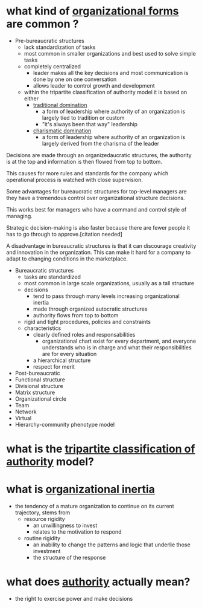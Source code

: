 
# what kind of [organizational forms](https://en.wikipedia.org/wiki/Organizational_structure) are common ?
  * Pre-bureaucratic structures
    * lack standardization of tasks
    * most common in smaller organizations and best used to solve simple tasks
    * completely centralized
      * leader makes all the key decisions and most communication is done by one on one conversation
      * allows leader to control growth and development
    * within the tripartite classification of authority model it is based on either
      * [traditional domination](https://en.wikipedia.org/wiki/Traditional_authority)
        * a form of leadership where authority of an organization is largely tied to tradition or custom
        * "it's always been that way" leadership
      * [charismatic domination](https://en.wikipedia.org/wiki/Charismatic_authority)
        * a form of leadership where authority of an organization is largely derived from the charisma of the leader


Decisions are made through an organizedaucratic structures, the authority is at the top and information is then flowed from top to bottom. 

This causes for more rules and standards for the company which operational process is watched with close supervision. 

Some advantages for bureaucratic structures for top-level managers are they have a tremendous control over organizational structure decisions. 

This works best for managers who have a command and control style of managing. 

Strategic decision-making is also faster because there are fewer people it has to go through to approve.[citation needed] 

A disadvantage in bureaucratic structures is that it can discourage creativity and innovation in the organization. This can make it hard for a company to adapt to changing conditions in the marketplace.


  * Bureaucratic structures
    * tasks are standardized
    * most common in large scale organizations, usually as a tall structure
    * decisions
      * tend to pass through many levels increasing organizational inertia
      * made through organized autocratic structures
      * authority flows from top to bottom
    * rigid and tight procedures, policies and constraints
    * characteristics
      * clearly defined roles and responsabilities
        * organizational chart exist for every department, and everyone understands who is in charge and what their responsibilities are for every situation
      * a hierarchical structure
      * respect for merit
  * Post-bureaucratic
  * Functional structure
  * Divisional structure
  * Matrix structure
  * Organizational circle
  * Team
  * Network
  * Virtual
  * Hierarchy-community phenotype model

# what is the [tripartite classification of authority](https://en.wikipedia.org/wiki/Tripartite_classification_of_authority) model?

# what is [organizational inertia](https://managingresearchlibrary.org/glossary/organizational-inertia)
  * the tendency of a mature organization to continue on its current trajectory, stems from
    * resource rigidity
      * an unwillingness to invest
      * relates to the motivation to respond
    * routine rigidity
      * an inability to change the patterns and logic that underlie those investment
      * the structure of the response

# what does [authority](https://en.wikipedia.org/wiki/Authority) actually mean?
  * the right to exercise power and make decisions
   
